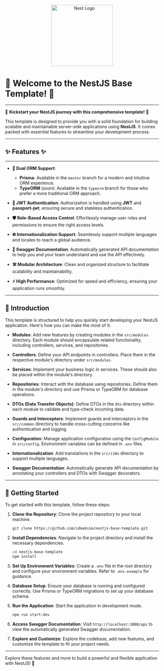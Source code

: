 <p align="center">
  <a href="http://nestjs.com/" target="blank"><img src="https://nestjs.com/img/logo-small.svg" width="200" alt="Nest Logo" /></a>
</p>

# 🎉 Welcome to the NestJS Base Template! 🎉

---

🚀 **Kickstart your NestJS journey with this comprehensive template!** 🚀

This template is designed to provide you with a solid foundation for building scalable and maintainable server-side applications using **NestJS**. It comes packed with essential features to streamline your development process.

---

## ✨ Features ✨

---

- **🔀 Dual ORM Support**:

  - **Prisma**: Available in the `master` branch for a modern and intuitive ORM experience.
  - **TypeORM** (_soon_): Available in the `typeorm` branch for those who prefer a more traditional ORM approach.

- **🔑 JWT Authentication**: Authorization is handled using **JWT** and **passport-jwt**, ensuring secure and stateless authentication.

- **🛡️ Role-Based Access Control**: Effortlessly manage user roles and permissions to ensure the right access levels.

- **🌐 Internationalization Support**: Seamlessly support multiple languages and locales to reach a global audience.

- **📜 Swagger Documentation**: Automatically generated API documentation to help you and your team understand and use the API effectively.

- **🛠️ Modular Architecture**: Clean and organized structure to facilitate scalability and maintainability.

- **⚡ High Performance**: Optimized for speed and efficiency, ensuring your application runs smoothly.

---

## 📘 Introduction

This template is structured to help you quickly start developing your NestJS application. Here's how you can make the most of it:

- **Modules**: Add new features by creating modules in the `src/modules` directory. Each module should encapsulate related functionality, including controllers, services, and repositories.

- **Controllers**: Define your API endpoints in controllers. Place them in the respective module's directory under `src/modules`.

- **Services**: Implement your business logic in services. These should also be placed within the module's directory.

- **Repositories**: Interact with the database using repositories. Define them in the module's directory and use Prisma or TypeORM for database operations.

- **DTOs (Data Transfer Objects)**: Define DTOs in the `dto` directory within each module to validate and type-check incoming data.

- **Guards and Interceptors**: Implement guards and interceptors in the `src/common` directory to handle cross-cutting concerns like authentication and logging.

- **Configuration**: Manage application configuration using the `ConfigModule` in `src/config`. Environment variables can be defined in `.env` files.

- **Internationalization**: Add translations in the `src/i18n` directory to support multiple languages.

- **Swagger Documentation**: Automatically generate API documentation by annotating your controllers and DTOs with Swagger decorators.

---

## 🚀 Getting Started

To get started with this template, follow these steps:

1. **Clone the Repository**: Clone the project repository to your local machine.

   ```bash
   git clone https://github.com/idmaksim/nestjs-base-template.git
   ```

2. **Install Dependencies**: Navigate to the project directory and install the necessary dependencies.

   ```bash
   cd nestjs-base-template
   npm install
   ```

3. **Set Up Environment Variables**: Create a `.env` file in the root directory and configure your environment variables. Refer to `.env.example` for guidance.

4. **Database Setup**: Ensure your database is running and configured correctly. Use Prisma or TypeORM migrations to set up your database schema.

5. **Run the Application**: Start the application in development mode.

   ```bash
   npm run start:dev
   ```

6. **Access Swagger Documentation**: Visit `http://localhost:3000/api` to view the automatically generated Swagger documentation.

7. **Explore and Customize**: Explore the codebase, add new features, and customize the template to fit your project needs.

---

Explore these features and more to build a powerful and flexible application with NestJS! 🚀
